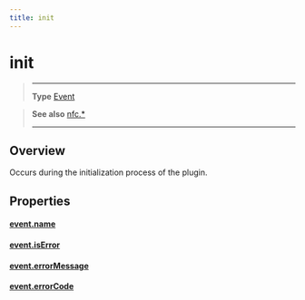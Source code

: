 ```yaml
---
title: init
---
```

# init

> --------------------- ------------------------------------------------------------------------------------------
> __Type__              [Event](https://docs.coronalabs.com/api/type/Event.html)

> __See also__          [nfc.*](/plugin/nfc/)
> --------------------- ------------------------------------------------------------------------------------------

## Overview

Occurs during the initialization process of the plugin.

## Properties

#### [event.name](/plugin/nfc/event/init/name)

#### [event.isError](/plugin/nfc/event/init/isError)

#### [event.errorMessage](/plugin/nfc/event/init/errorMessage)

#### [event.errorCode](/plugin/nfc/event/init/errorCode)